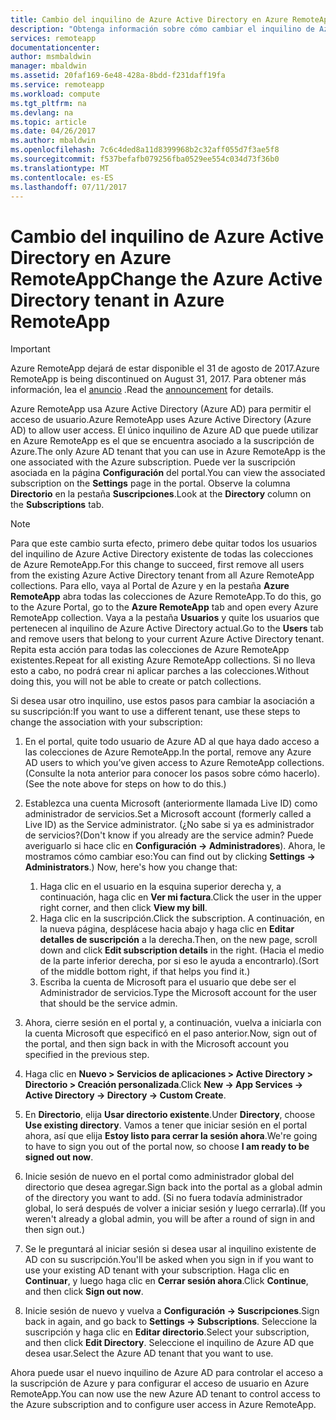 ```yaml
---
title: Cambio del inquilino de Azure Active Directory en Azure RemoteApp | Microsoft Docs
description: "Obtenga información sobre cómo cambiar el inquilino de Azure Active Directory asociado con Azure RemoteApp"
services: remoteapp
documentationcenter: 
author: msmbaldwin
manager: mbaldwin
ms.assetid: 20faf169-6e48-428a-8bdd-f231daff19fa
ms.service: remoteapp
ms.workload: compute
ms.tgt_pltfrm: na
ms.devlang: na
ms.topic: article
ms.date: 04/26/2017
ms.author: mbaldwin
ms.openlocfilehash: 7c6c4ded8a11d8399968b2c32aff055d7f3ae5f8
ms.sourcegitcommit: f537befafb079256fba0529ee554c034d73f36b0
ms.translationtype: MT
ms.contentlocale: es-ES
ms.lasthandoff: 07/11/2017
---
```

# <a name="change-the-azure-active-directory-tenant-in-azure-remoteapp"></a><span data-ttu-id="029be-103">Cambio del inquilino de Azure Active Directory en Azure RemoteApp</span><span class="sxs-lookup"><span data-stu-id="029be-103">Change the Azure Active Directory tenant in Azure RemoteApp</span></span>
> [!IMPORTANT]
> <span data-ttu-id="029be-104">Azure RemoteApp dejará de estar disponible el 31 de agosto de 2017.</span><span class="sxs-lookup"><span data-stu-id="029be-104">Azure RemoteApp is being discontinued on August 31, 2017.</span></span> <span data-ttu-id="029be-105">Para obtener más información, lea el [anuncio](https://go.microsoft.com/fwlink/?linkid=821148) .</span><span class="sxs-lookup"><span data-stu-id="029be-105">Read the [announcement](https://go.microsoft.com/fwlink/?linkid=821148) for details.</span></span>
> 
> 

<span data-ttu-id="029be-106">Azure RemoteApp usa Azure Active Directory (Azure AD) para permitir el acceso de usuario.</span><span class="sxs-lookup"><span data-stu-id="029be-106">Azure RemoteApp uses Azure Active Directory (Azure AD) to allow user access.</span></span> <span data-ttu-id="029be-107">El único inquilino de Azure AD que puede utilizar en Azure RemoteApp es el que se encuentra asociado a la suscripción de Azure.</span><span class="sxs-lookup"><span data-stu-id="029be-107">The only Azure AD tenant that you can use in Azure RemoteApp is the one associated with the Azure subscription.</span></span> <span data-ttu-id="029be-108">Puede ver la suscripción asociada en la página **Configuración** del portal.</span><span class="sxs-lookup"><span data-stu-id="029be-108">You can view the associated subscription on the **Settings** page in the portal.</span></span> <span data-ttu-id="029be-109">Observe la columna **Directorio** en la pestaña **Suscripciones**.</span><span class="sxs-lookup"><span data-stu-id="029be-109">Look at the **Directory** column on the **Subscriptions** tab.</span></span>

> [!NOTE]
> <span data-ttu-id="029be-110">Para que este cambio surta efecto, primero debe quitar todos los usuarios del inquilino de Azure Active Directory existente de todas las colecciones de Azure RemoteApp.</span><span class="sxs-lookup"><span data-stu-id="029be-110">For this change to succeed, first remove all users from the existing Azure Active Directory tenant from all Azure RemoteApp collections.</span></span> <span data-ttu-id="029be-111">Para ello, vaya al Portal de Azure y en la pestaña **Azure RemoteApp** abra todas las colecciones de Azure RemoteApp.</span><span class="sxs-lookup"><span data-stu-id="029be-111">To do this, go to the Azure Portal, go to the **Azure RemoteApp** tab and open every Azure RemoteApp collection.</span></span> <span data-ttu-id="029be-112">Vaya a la pestaña **Usuarios** y quite los usuarios que pertenecen al inquilino de Azure Active Directory actual.</span><span class="sxs-lookup"><span data-stu-id="029be-112">Go to the **Users** tab and remove users that belong to your current Azure Active Directory tenant.</span></span> <span data-ttu-id="029be-113">Repita esta acción para todas las colecciones de Azure RemoteApp existentes.</span><span class="sxs-lookup"><span data-stu-id="029be-113">Repeat for all existing Azure RemoteApp collections.</span></span> <span data-ttu-id="029be-114">Si no lleva esto a cabo, no podrá crear ni aplicar parches a las colecciones.</span><span class="sxs-lookup"><span data-stu-id="029be-114">Without doing this, you will not be able to create or patch collections.</span></span>
> 
> 

<span data-ttu-id="029be-115">Si desea usar otro inquilino, use estos pasos para cambiar la asociación a su suscripción:</span><span class="sxs-lookup"><span data-stu-id="029be-115">If you want to use a different tenant, use these steps to change the association with your subscription:</span></span>

1. <span data-ttu-id="029be-116">En el portal, quite todo usuario de Azure AD al que haya dado acceso a las colecciones de Azure RemoteApp.</span><span class="sxs-lookup"><span data-stu-id="029be-116">In the portal, remove any Azure AD users to which you’ve given access to Azure RemoteApp collections.</span></span> <span data-ttu-id="029be-117">(Consulte la nota anterior para conocer los pasos sobre cómo hacerlo).</span><span class="sxs-lookup"><span data-stu-id="029be-117">(See the note above for steps on how to do this.)</span></span>
2. <span data-ttu-id="029be-118">Establezca una cuenta Microsoft (anteriormente llamada Live ID) como administrador de servicios.</span><span class="sxs-lookup"><span data-stu-id="029be-118">Set a Microsoft account (formerly called a Live ID) as the Service administrator.</span></span> <span data-ttu-id="029be-119">(¿No sabe si ya es administrador de servicios?</span><span class="sxs-lookup"><span data-stu-id="029be-119">(Don't know if you already are the service admin?</span></span> <span data-ttu-id="029be-120">Puede averiguarlo si hace clic en **Configuración -> Administradores**). Ahora, le mostramos cómo cambiar eso:</span><span class="sxs-lookup"><span data-stu-id="029be-120">You can find out by clicking **Settings -> Administrators**.) Now, here's how you change that:</span></span>
   
   1. <span data-ttu-id="029be-121">Haga clic en el usuario en la esquina superior derecha y, a continuación, haga clic en **Ver mi factura**.</span><span class="sxs-lookup"><span data-stu-id="029be-121">Click the user in the upper right corner, and then click **View my bill**.</span></span>
   2. <span data-ttu-id="029be-122">Haga clic en la suscripción.</span><span class="sxs-lookup"><span data-stu-id="029be-122">Click the subscription.</span></span> <span data-ttu-id="029be-123">A continuación, en la nueva página, desplácese hacia abajo y haga clic en **Editar detalles de suscripción** a la derecha.</span><span class="sxs-lookup"><span data-stu-id="029be-123">Then, on the new page, scroll down and click **Edit subscription details** in the right.</span></span> <span data-ttu-id="029be-124">(Hacia el medio de la parte inferior derecha, por si eso le ayuda a encontrarlo).</span><span class="sxs-lookup"><span data-stu-id="029be-124">(Sort of the middle bottom right, if that helps you find it.)</span></span>
   3. <span data-ttu-id="029be-125">Escriba la cuenta de Microsoft para el usuario que debe ser el Administrador de servicios.</span><span class="sxs-lookup"><span data-stu-id="029be-125">Type the Microsoft account for the user that should be the service admin.</span></span>
3. <span data-ttu-id="029be-126">Ahora, cierre sesión en el portal y, a continuación, vuelva a iniciarla con la cuenta Microsoft que especificó en el paso anterior.</span><span class="sxs-lookup"><span data-stu-id="029be-126">Now, sign out of the portal, and then sign back in with the Microsoft account you specified in the previous step.</span></span>
4. <span data-ttu-id="029be-127">Haga clic en **Nuevo > Servicios de aplicaciones > Active Directory > Directorio > Creación personalizada**.</span><span class="sxs-lookup"><span data-stu-id="029be-127">Click **New -> App Services -> Active Directory -> Directory -> Custom Create**.</span></span>
5. <span data-ttu-id="029be-128">En **Directorio**, elija **Usar directorio existente**.</span><span class="sxs-lookup"><span data-stu-id="029be-128">Under **Directory**, choose **Use existing directory**.</span></span> <span data-ttu-id="029be-129">Vamos a tener que iniciar sesión en el portal ahora, así que elija **Estoy listo para cerrar la sesión ahora**.</span><span class="sxs-lookup"><span data-stu-id="029be-129">We're going to have to sign you out of the portal now, so choose **I am ready to be signed out now**.</span></span>
6. <span data-ttu-id="029be-130">Inicie sesión de nuevo en el portal como administrador global del directorio que desea agregar.</span><span class="sxs-lookup"><span data-stu-id="029be-130">Sign back into the portal as a global admin of the directory you want to add.</span></span> <span data-ttu-id="029be-131">(Si no fuera todavía administrador global, lo será después de volver a iniciar sesión y luego cerrarla).</span><span class="sxs-lookup"><span data-stu-id="029be-131">(If you weren't already a global admin, you will be after a round of sign in and then sign out.)</span></span>
7. <span data-ttu-id="029be-132">Se le preguntará al iniciar sesión si desea usar al inquilino existente de AD con su suscripción.</span><span class="sxs-lookup"><span data-stu-id="029be-132">You'll be asked when you sign in if you want to use your existing AD tenant with your subscription.</span></span> <span data-ttu-id="029be-133">Haga clic en **Continuar**, y luego haga clic en **Cerrar sesión ahora**.</span><span class="sxs-lookup"><span data-stu-id="029be-133">Click **Continue**, and then click **Sign out now**.</span></span>
8. <span data-ttu-id="029be-134">Inicie sesión de nuevo y vuelva a **Configuración -> Suscripciones**.</span><span class="sxs-lookup"><span data-stu-id="029be-134">Sign back in again, and go back to **Settings -> Subscriptions**.</span></span> <span data-ttu-id="029be-135">Seleccione la suscripción y haga clic en **Editar directorio**.</span><span class="sxs-lookup"><span data-stu-id="029be-135">Select your subscription, and then click **Edit Directory**.</span></span> <span data-ttu-id="029be-136">Seleccione el inquilino de Azure AD que desea usar.</span><span class="sxs-lookup"><span data-stu-id="029be-136">Select the Azure AD tenant that you want to use.</span></span>

<span data-ttu-id="029be-137">Ahora puede usar el nuevo inquilino de Azure AD para controlar el acceso a la suscripción de Azure y para configurar el acceso de usuario en Azure RemoteApp.</span><span class="sxs-lookup"><span data-stu-id="029be-137">You can now use the new Azure AD tenant to control access to the Azure subscription and to configure user access in Azure RemoteApp.</span></span>

